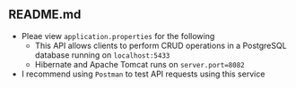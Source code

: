 ## README.md

- Pleae view `application.properties` for the following
  - This API allows clients to perform CRUD operations in a PostgreSQL database running on `localhost:5433`
  - Hibernate and Apache Tomcat runs on `server.port=8082`
- I recommend using `Postman` to test API requests using this service
